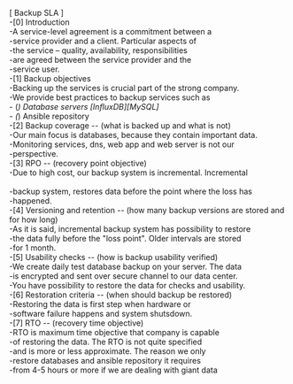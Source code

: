 [ Backup SLA ]<br>
-[0] Introduction<br>
  -A service-level agreement is a commitment between a      <br>
  -service provider and a client. Particular aspects of     <br>
  -the service – quality, availability, responsibilities    <br>
  -are agreed between the service provider and the          <br>
  -service user.                                            <br>
-[1] Backup objectives<br>
  -Backing up the services is crucial part of the strong company.<br>
  -We provide best practices to backup services such as          <br>
    - (*) Database servers [InfluxDB][MySQL]                       <br>
    - (*) Ansible repository                                       <br>
-[2] Backup coverage -- (what is backed up and what is not)<br>
  -Our main focus is databases, because they contain important data.<br>
  -Monitoring services, dns, web app and web server is not our      <br>
  -perspective.                                                     <br>
-[3] RPO -- (recovery point objective)<br>
  -Due to high cost, our backup system is incremental. Incremental <br>   
  -backup system, restores data before the point where the loss has<br>
  -happened.                                                       <br>
-[4] Versioning and retention -- (how many backup versions are stored and for how long)<br>
  -As it is said, incremental backup system has possibility to restore<br>
  -the data fully before the "loss point". Older intervals are stored <br>
  -for 1 month.                                                       <br>
-[5] Usability checks -- (how is backup usability verified)<br>
  -We create daily test database backup on your server. The data     <br>
  -is encrypted and sent over secure channel to our data center.     <br>
  -You have possibility to restore the data for checks and usability.<br>
-[6] Restoration criteria -- (when should backup be restored)<br>
  -Restoring the data is first step when hardware or<br>
  -software failure happens and system shutsdown.   <br>
-[7] RTO -- (recovery time objective)<br>
  -RTO is maximum time objective that company is capable   <br>
  -of restoring the data. The RTO is not quite specified   <br>
  -and is more or less approximate. The reason we only     <br>
  -restore databases and ansible repository it requires    <br>
  -from 4-5 hours or more if we are dealing with giant data<br>
